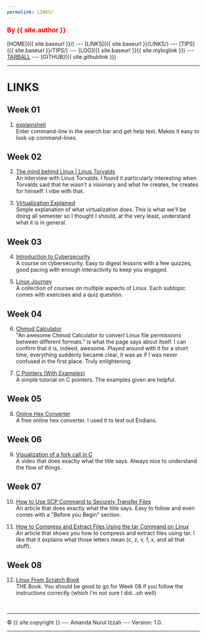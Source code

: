 ```yaml
---
permalink: LINKS/
---
```

<span style="color:red; font-weight:bold; font-size:larger;">By {{ site.author }}</span>
<br><br>
[HOME]({{ site.baseurl }}/) ---
[LINKS]({{ site.baseurl }}/LINKS/) ---
[TIPS]({{ site.baseurl }}/TIPS/) ---
[LOG]({{ site.baseurl }}{{ site.myloglink }}) ---
[TARBALL](SandBox/cbkadal.tar.xz) ---
[GITHUB]({{ site.githublink }})
<br>
<hr>

# LINKS

## Week 01
1. [explainshell](https://explainshell.com/#) <br>
Enter command-line in the search bar and get help text. Makes it easy to look up command-lines.

## Week 02
2. [The mind behind Linux | Linus Torvalds](https://www.youtube.com/watch?v=o8NPllzkFhE&t=16s) <br>
An interview with Linus Torvalds. I found it particularly interesting when Torvalds said that he wasn't a visionary and what he creates, he creates for himself. I vibe with that.

3. [Virtualization Explained](https://www.youtube.com/watch?v=FZR0rG3HKIk) <br>
Simple explanation of what virtualization does. This is what we'll be doing all semester so I thought I should, at the very least, understand what it is in general.

## Week 03
4. [Introduction to Cybersecurity](https://www.codecademy.com/learn/introduction-to-cybersecurity) <br>
A course on cybersecurity. Easy to digest lessons with a few quizzes, good pacing with enough interactivity to keep you engaged. 

5. [Linux Journey](https://linuxjourney.com/) <br>
A collection of courses on multiple aspects of Linux. Each subtopic comes with exercises and a quiz question.

## Week 04
6. [Chmod Calculator](https://chmod-calculator.com/) <br>
"An awesome Chmod Calculator to convert Linux file permissions between different formats." is what the page says
about itself. I can confirm that it is, indeed, awesome. Played around with it for a short time, everything suddenly
became clear, it was as if I was never confused in the first place. Truly enlightening.

7. [C Pointers (With Examples)](https://www.programiz.com/c-programming/c-pointers) <br>
A simple tutorial on C pointers. The examples given are helpful.

## Week 05
8. [Online Hex Converter](https://www.scadacore.com/tools/programming-calculators/online-hex-converter/) <br>
A free online hex converter. I used it to test out Endians.

## Week 06
9. [Visualization of a fork call in C](https://www.youtube.com/watch?v=QD9YKSg3wCc) <br>
A video that does exactly what the title says. Always nice to understand the flow of things.

## Week 07
10. [How to Use SCP Command to Securely Transfer Files](https://linuxize.com/post/how-to-use-scp-command-to-securely-transfer-files/) <br>
An article that does exactly what the title says. Easy to follow and even comes with a "Before you Begin" section.

11. [How to Compress and Extract Files Using the tar Command on Linux](https://www.howtogeek.com/248780/how-to-compress-and-extract-files-using-the-tar-command-on-linux/) <br>
An article that shows you how to compress and extract files using tar. I like that it explains what those letters mean (c, z, v, f, x, and all that stuff).

## Week 08
12. [Linux From Scratch Book](https://www.linuxfromscratch.org/lfs/view/11.2/index.html) <br>
THE Book. You should be good to go for Week 08 if you follow the instructions correctly (which I'm not sure I did...oh well)
  
<br>
<hr>
© {{ site.copyright }} --- Amanda Nurul Izzah --- Version: 1.0.
<hr>
<br>

